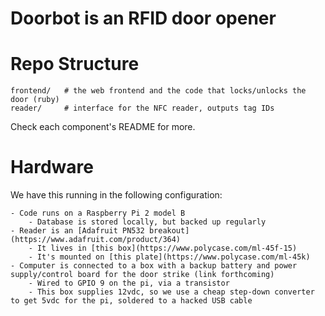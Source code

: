 Doorbot is an RFID door opener
===========

# Repo Structure

    frontend/   # the web frontend and the code that locks/unlocks the door (ruby)
    reader/     # interface for the NFC reader, outputs tag IDs

Check each component's README for more.

# Hardware

We have this running in the following configuration:

    - Code runs on a Raspberry Pi 2 model B
        - Database is stored locally, but backed up regularly
    - Reader is an [Adafruit PN532 breakout](https://www.adafruit.com/product/364)
        - It lives in [this box](https://www.polycase.com/ml-45f-15)
        - It's mounted on [this plate](https://www.polycase.com/ml-45k)
    - Computer is connected to a box with a backup battery and power supply/control board for the door strike (link forthcoming)
        - Wired to GPIO 9 on the pi, via a transistor
        - This box supplies 12vdc, so we use a cheap step-down converter to get 5vdc for the pi, soldered to a hacked USB cable

